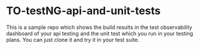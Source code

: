 # TO-testNG-api-and-unit-tests
This is a sample repo which shows the build results in the test observability dashboard of your api testing and the unit test which you run in your testing plans. You can just clone it and try it in your test suite.
